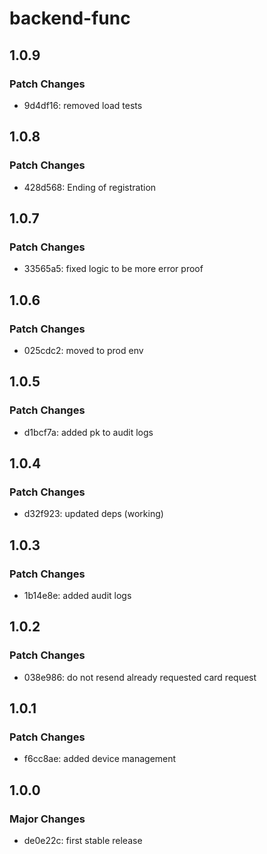 # backend-func

## 1.0.9

### Patch Changes

- 9d4df16: removed load tests

## 1.0.8

### Patch Changes

- 428d568: Ending of registration

## 1.0.7

### Patch Changes

- 33565a5: fixed logic to be more error proof

## 1.0.6

### Patch Changes

- 025cdc2: moved to prod env

## 1.0.5

### Patch Changes

- d1bcf7a: added pk to audit logs

## 1.0.4

### Patch Changes

- d32f923: updated deps (working)

## 1.0.3

### Patch Changes

- 1b14e8e: added audit logs

## 1.0.2

### Patch Changes

- 038e986: do not resend already requested card request

## 1.0.1

### Patch Changes

- f6cc8ae: added device management

## 1.0.0

### Major Changes

- de0e22c: first stable release
